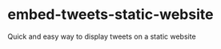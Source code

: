 embed-tweets-static-website
===========================

Quick and easy way to display tweets on a static website